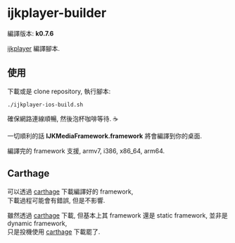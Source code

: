 # ijkplayer-builder #
編譯版本: __k0.7.6__

[ijkplayer] 編譯腳本.


## 使用 ##
下載或是 clone repository, 執行腳本:

```shell
./ijkplayer-ios-build.sh
```

確保網路連線順暢, 然後泡杯咖啡等待. :coffee:

一切順利的話 __IJKMediaFramework.framework__ 將會編譯到你的桌面.

編譯完的 framework 支援, armv7, i386, x86_64, arm64.


## Carthage
可以透過 [carthage] 下載編譯好的 framework,  
下載過程可能會有錯誤, 但是不影響.

雖然透過 [carthage] 下載, 但基本上其 framework 還是 static framework, 並非是 dynamic framework,  
只是投機使用 [carthage] 下載罷了.




[ijkplayer]: https://github.com/Bilibili/ijkplayer
[carthage]: https://github.com/Carthage/Carthage
